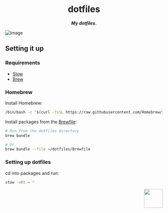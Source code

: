 <h1 align="center">
	dotfiles
</h1>

<p align="center">
	<b><i>My dotfiles.</i></b><br>
</p>

![image](https://user-images.githubusercontent.com/48802655/166656740-5f80a562-b58d-4d62-85f8-1b420ca706ee.png)

## Setting it up

### Requirements

- [Stow](https://www.gnu.org/software/stow/)
- [Brew](https://brew.sh/)

### Homebrew

Install Homebrew:

```sh
/bin/bash -c "$(curl -fsSL https://raw.githubusercontent.com/Homebrew/install/HEAD/install.sh)"
```

Install packages from the [Brewfile](https://github.com/riceset/dotfiles/blob/main/Brewfile):

```sh
# Run from the dotfiles directory
brew bundle

# Or
brew bundle --file ~/dotfiles/Brewfile
```

### Setting up dotfiles

cd into packages and run:

```sh
stow -vRt ~ *
```

<a href="https://github.com/riceset/"><img align='right' src='https://user-images.githubusercontent.com/48802655/110702518-5fc7a700-81d1-11eb-9bff-35a31eb4f6d0.gif' width='60'></a>
